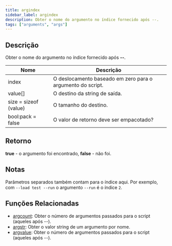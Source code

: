 ```yaml
---
title: argindex
sidebar_label: argindex
description: Obter o nome do argumento no índice fornecido após --.
tags: ["arguments", "args"]
---
```


## Descrição

Obter o nome do argumento no índice fornecido após **--**.

| Nome                  | Descrição                                       |
| --------------------- | ----------------------------------------------- |
| index                 | O deslocamento baseado em zero para o argumento do script. |
| value[]               | O destino da string de saída.                   |
| size = sizeof (value) | O tamanho do destino.                           |
| bool:pack = false     | O valor de retorno deve ser empacotado?         |

## Retorno

**true** - o argumento foi encontrado, **false** - não foi.

## Notas

Parâmetros separados também contam para o índice aqui.
Por exemplo, com `--load test --run` o argumento `--run` é o índice `2`.

## Funções Relacionadas

- [argcount](argcount): Obter o número de argumentos passados para o script (aqueles após --).
- [argstr](argstr): Obter o valor string de um argumento por nome.
- [argvalue](argvalue): Obter o número de argumentos passados para o script (aqueles após --).
